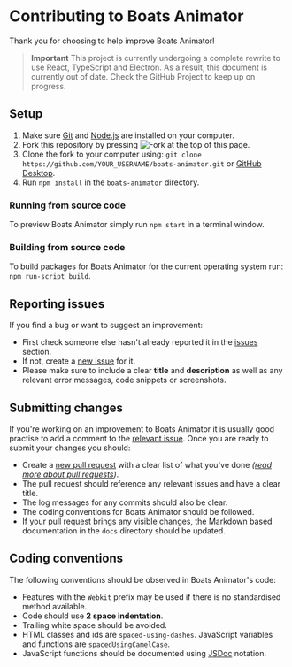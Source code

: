 # Contributing to Boats Animator

Thank you for choosing to help improve Boats Animator!

> **Important** This project is currently undergoing a complete rewrite to use React, TypeScript and Electron. As a result, this document is currently out of date. Check the GitHub Project to keep up on progress.

## Setup

1. Make sure [Git](https://git-scm.com/) and [Node.js](https://nodejs.org/) are installed on your computer.
2. Fork this repository by pressing ![Fork](https://camo.githubusercontent.com/07b3944af53da32b0cffe98152c45c46431a82f0/687474703a2f2f6938312e73657276696d672e636f6d2f752f6638312f31362f33332f30362f31312f666f726b6d6531322e706e67) at the top of this page.
3. Clone the fork to your computer using: `git clone https://github.com/YOUR_USERNAME/boats-animator.git` or [GitHub Desktop](https://desktop.github.com/).
4. Run `npm install` in the `boats-animator` directory.

### Running from source code

To preview Boats Animator simply run `npm start` in a terminal window.

### Building from source code

To build packages for Boats Animator for the current operating system run: `npm run-script build`.

## Reporting issues

If you find a bug or want to suggest an improvement:

- First check someone else hasn't already reported it in the [issues](https://github.com/charlielee/boats-animator/issues) section.
- If not, create a [new issue](https://github.com/charlielee/boats-animator/issues/new) for it.
- Please make sure to include a clear **title** and **description** as well as any relevant error messages, code snippets or screenshots.

## Submitting changes

If you're working on an improvement to Boats Animator it is usually good practise to add a comment to the [relevant issue](https://github.com/charlielee/boats-animator/issues). Once you are ready to submit your changes you should:

- Create a [new pull request](https://github.com/charlielee/boats-animator/pull/new/main) with a clear list of what you've done _([read more about pull requests](http://help.github.com/pull-requests/))_.
- The pull request should reference any relevant issues and have a clear title.
- The log messages for any commits should also be clear.
- The coding conventions for Boats Animator should be followed.
- If your pull request brings any visible changes, the Markdown based documentation in the `docs` directory should be updated.

## Coding conventions

The following conventions should be observed in Boats Animator's code:

- Features with the `Webkit` prefix may be used if there is no standardised method available.
- Code should use **2 space indentation**.
- Trailing white space should be avoided.
- HTML classes and ids are `spaced-using-dashes`. JavaScript variables and functions are `spacedUsingCamelCase`.
- JavaScript functions should be documented using [JSDoc](http://usejsdoc.org/about-getting-started.html) notation.
